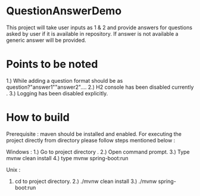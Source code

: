 # QuestionAnswerDemo

This project will take user inputs as 1 & 2 and provide answers for questions asked by user if it is available in repository.
If answer is not available a generic answer will be provided.
# Points to be noted

1.) While adding a question format should be as question?"answer1""answer2"....
2.)	H2 console has been disabled currently .
3.) Logging has been disabled explicitly.

# How to build

Prerequisite :  maven should be installed and enabled.
For executing the project directly from directory please follow steps mentioned below :

Windows :
1.) Go to project directory .
2.) Open command prompt.
3.) Type mvnw clean install
4.) type mvnw spring-boot:run

Unix : 
1. cd to project directory.
2.) ./mvnw clean install
3.) ./mvnw spring-boot:run
